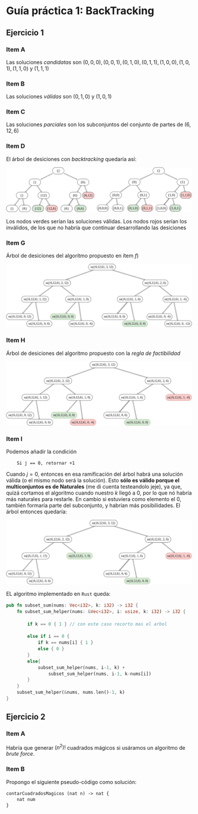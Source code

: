 # Guía práctica 1: BackTracking

## Ejercicio 1

### Item A

Las soluciones _candidatas_ son $(0,0,0), (0,0,1), (0,1,0), (0,1,1), (1,0,0), (1,0,1), (1,1,0)$ y $(1,1,1)$

### Item B

Las soluciones _válidas_ son $(0,1,0)$ y  $(1,0,1)$

### Item C

Las soluciones _parciales_ son los subconjuntos del conjunto de partes de $(6,12,6)$

### Item D

El árbol de desiciones con _backtracking_ quedaría así:

![im1](/Practicas/Guia1/arboles/ej1.png)

Los nodos verdes serían las soluciones válidas. Los nodos rojos serían los inválidos, de los que no habría que continuar desarrollando las desiciones

### Item G

Árbol de desiciones del algoritmo propuesto en ítem $f)$

![im2](arboles/ej1g.png)


### Item H

Árbol de desiciones del algoritmo propuesto con la _regla de factibilidad_

![im2](arboles/ej1h.png)

### Item I

Podemos añadir la condición
```
    Si j == 0, retornar +1
```

Cuando $j=0$, entonces en esa ramificación del árbol habrá una solución válida (o el mismo nodo será la solución). Esto **sólo es válido porque el multiconjuntos es de Naturales** (me di cuenta testeandolo jeje), ya que, quizá cortamos el algoritmo cuando nuestro $k$ llegó a $0$, por lo que nó habría más naturales para restarle. En cambio si estuviera como elemento el $0$, también formaría parte del subconjunto, y habrían más posibilidades. El árbol entonces quedaría:

![im3](arboles/ej1i.png)

EL algoritmo implementado en `Rust` queda:

```rust
pub fn subset_sum(nums: Vec<i32>, k: i32) -> i32 {
    fn subset_sum_helper(nums: &Vec<i32>, i: usize, k: i32) -> i32 {

        if k == 0 { 1 } // con este caso recorto mas el arbol

        else if i == 0 {
            if k == nums[i] { 1 }
            else { 0 }
        }
        else{
            subset_sum_helper(nums, i-1, k) +
                subset_sum_helper(nums, i-1, k-nums[i])
        }
    }
    subset_sum_helper(&nums, nums.len()-1, k)
}
```


## Ejercicio 2

### Item A

Habría que generar $(n^2)!$ cuadrados mágicos si usáramos un algoritmo de _brute force_.

### Item B

Propongo el siguiente pseudo-código como solución:

```
contarCuadradosMagicos (nat n) -> nat {
    nat num
}
```